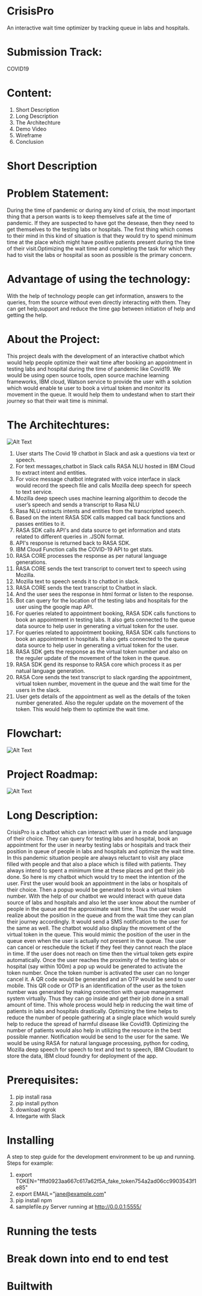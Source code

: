 # CrisisPro
An interactive wait time optimizer by tracking queue in labs and hospitals.
# Submission Track:
COVID19
# Content:
1) Short Description
2) Long Description
3) The Architechture
4) Demo Video
3) Wireframe
4) Conclusion

# Short Description
# Problem Statement:
During the time of pandemic or during any kind of crisis, the most important thing that a person wants is to keep themselves safe at the time of pandemic. If they are suspected to have got the desease, then they need to get themselves to the testing labs or hospitals. The first thing which comes to their mind in this kind of situation is that they would try to spend minimum time at the place which might have positive patients present during the time of their visit.Optimizing the wait time and completing the task for which they had to visit the labs or hospital as soon as possible is the primary concern.
# Advantage of using the technology:
With the help of technology people can get information, answers to the queries, from the source without even directly interacting with them. They can get help,support and reduce the time gap between initiation of help and getting the help.
# About the Project:
This project deals with the development of an interactive chatbot which would help people optimize their wait time after booking an appointment in testing labs and hospital during the time of pandemic like Covid19. We would be using open source tools, open source machine learning frameworks, IBM cloud, Watson service to provide the user with a solution which would enable te user to book a virtual token and monitor its movement in the queue. It would help them to undestand when to start their journey so that their wait time is minimal.
# The Architechtures:
![Alt Text](https://github.com/techrishikb/Covid19_Chatbot/blob/master/chatbot%20architecture.png)
1) User starts The Covid 19 chatbot in Slack and ask a questions via text or speech.
2) For text messages,chatbot in Slack calls RASA NLU hosted in IBM Cloud  to extract intent and entities.
3) For voice message chatbot integrated with voice interface in slack would record the speech file and calls Mozilla deep speech for speech to text service.
4) Mozilla deep speech uses machine learning algorithim to decode the user’s speech and sends a transcript to Rasa NLU
5) Rasa NLU extracts intents and entities from the transcripted speech.
6) Based on the intent RASA SDK calls mapped call back functions and passes entities to it.
7) RASA SDK calls API's and data source to get information and stats related to different queries in .JSON format.
8) API's response is returned back to RASA SDK.
9) IBM Cloud Function calls the COVID-19 API to get stats.
10) RASA CORE processes the response as per natural language generations.
11) RASA CORE sends the text transcript to convert text to speech using Mozilla.
12) Mozilla text to speech sends it to chatbot in slack. 
13) RASA CORE sends the text transcript to Chatbot in slack.
14) And the user sees the response in html format or listen to the response.
15) Bot can query for the location of the testing labs and hospitals for the user using the google map API.
16) For queries related to appointment booking, RASA SDK calls functions to book an appointment in testing labs. It also gets connected to the queue data source to help user in generating a virtual token for the user.
17) For queries related to appointment booking, RASA SDK calls functions to book an appointment in hospitals. It also gets connected to the queue data source to help user in generating a virtual token for the user.
18) RASA SDK gets the response as the virtual token number and also on the reguler update of the movement of the token in the queue. 
19) RASA SDK gend its response to RASA core which process it as per natual language generation.
20) RASA Core sends the text transcript to slack rgarding the appointment, virtual token number, movement in the queue and the wait time for the users in the slack.
21) User gets details of the appointment as well as the details of the token number generated. Also the reguler update on the movement of the token. This would help them to optimize the wait time.
# Flowchart:
  ![Alt Text](https://github.com/techrishikb/Covid19_Chatbot/blob/master/chatbot_flowchart.png)
# Project Roadmap:
  ![Alt Text](https://github.com/techrishikb/Covid19_Chatbot/blob/master/roadmap.png)
  
# Long Description:
CrisisPro is a chatbot which can interact with user in a mode and language of their choice. They can query for testing labs and hospital, book an appointment for the user in nearby testing labs or hospitals and track their position in queue of people in labs and hospitals and optimize the wait time. 
In this pandemic situation people are always reluctant to visit any place filled with people and that also a place which is filled with patients. They always intend to spent a minimum time at these places and get their job done. So here is my chatbot which would try to meet the intention of the user.
First the user would book an appointment in the labs or hospitals of their choice. Then a popup would be generated to book a virtual token number. With the help of our chatbot we would interact with queue data source of labs and hospitals and also let the user know about the number of people in the queue and the approximate wait time. Thus the user would realize about the position in the queue and from the wait time they can plan their journey accordingly.  It would send a SMS notification to the user for the same as well. The chatbot would also display the movement of the virtual token in the queue. This would mimic the position of the user in the queue even when the user is actually not present in the queue. The user can cancel or reschedule the ticket if they feel they cannot reach the place in time. If the user does not reach on time then the virtual token gets expire automatically. Once the user reaches the proximity of the testing labs or hospital (say within 100m) a pop up would be generated to activate the token number. Once the token number is activated the user can no longer cancel it. A QR code would be generated and an OTP would be send to user mobile. This QR code or OTP is an identification of the user as the token number was generated by making connection with queue management system virtually. Thus they can go inside and get their job done in a small amount of time. This whole process would help in reducing the wait time of patients in labs and hospitals drastically. Optimizing the time helps to reduce the number of people gathering at a single place which would surely help to reduce the spread of harmful disease like Covid19. Optimizing the number of patients would also help in utilizing the resource in the best possible manner. Notification would be send to the user for the same.
We would be using RASA for natural language processing, python for coding, Mozilla deep speech for speech to text and text to speech, IBM Cloudant to store the data, IBM cloud foundry for deployment of the app.

# Prerequisites:
1) pip install rasa
2) pip install python
3) download ngrok
4) Integarte with Slack

# Installing

A step to step guide for the development environment to be up and running.
Steps for example:
1) export TOKEN="fffd0923aa667c617a62f5A_fake_token754a2ad06cc9903543f1e85"
2) export EMAIL="jane@example.com"
3) pip install npm
4) samplefile.py
Server running at http://0.0.0.1:5555/

# Running the tests
# Break down into end to end test
# Builtwith
